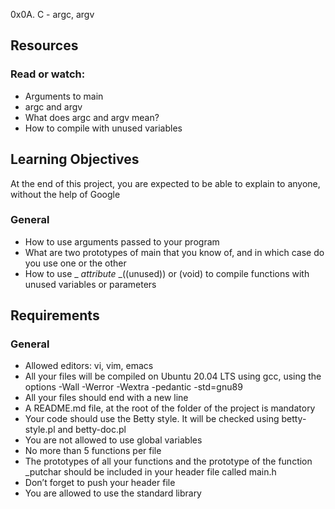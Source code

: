  0x0A. C - argc, argv

## Resources

### Read or watch:

- Arguments to main
- argc and argv
- What does argc and argv mean?
- How to compile with unused variables

## Learning Objectives

At the end of this project, you are expected to be able to explain to anyone, without the help of Google

### General

- How to use arguments passed to your program
- What are two prototypes of main that you know of, and in which case do you use one or the other
- How to use _ _attribute_ _((unused)) or (void) to compile functions with unused variables or parameters

## Requirements

### General

- Allowed editors: vi, vim, emacs
- All your files will be compiled on Ubuntu 20.04 LTS using gcc, using the options -Wall -Werror -Wextra -pedantic -std=gnu89
- All your files should end with a new line
- A README.md file, at the root of the folder of the project is mandatory
- Your code should use the Betty style. It will be checked using betty-style.pl and betty-doc.pl
- You are not allowed to use global variables
- No more than 5 functions per file
- The prototypes of all your functions and the prototype of the function _putchar should be included in your header file called main.h
- Don’t forget to push your header file
- You are allowed to use the standard library
